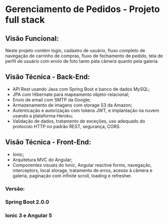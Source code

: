 # Gerenciamento de Pedidos - Projeto full stack

## Visão Funcional:
Neste projeto contém  login, cadastro de usuário, fluxo completo de navegação de carrinho de compras, fluxo de fechamento de pedido, tela de perfil de usuário com envio de foto tanto pela câmera quanto pela galeria.

## Visão Técnica - Back-End:
- API Rest usando Java com Spring Boot e banco de dados MySQL;
- JPA com Hibernate para mapeamento objeto-relacional;
- Envio de email com SMTP da Google;
- Armazenamento de imagens com storage S3 da Amazon;
- Autenticação e autorização com tokens JWT, e implantação na nuvem usando a plataforma Heroku;
- Validação de dados, tratamento de exceções, uso adequado do protocolo HTTP no padrão REST, segurança, CORS.

## Visão Técnica - Front-End:
- Ionic;
-  Arquitetura MVC do Angular;
-  Componentes visuais do Ionic, Angular reactive forms, navegação, interceptors, local storage, tratamento de erros, acesso à câmera e galeria, paginação com infinite scroll, loading e refresher. 

### Versão:
###  Spring Boot 2.0.0
###  Ionic 3 e Angular 5
